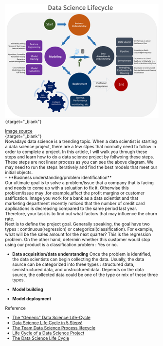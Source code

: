 [![Data_Science_lifecycle](images/Data_Science_lifecycle.png)](https://alex31425.github.io/MTHuang/images/Data_Science_lifecycle.png?raw=true){:target="_blank"} 
<figcaption><a href="https://docs.microsoft.com/en-us/azure/machine-learning/team-data-science-process/lifecycle">Image source</a></figcaption>{:target="_blank"} 

<br>
Nowadays data science is a trending topic. When a data scientist is starting a data science project, there are a few stpes that normally need to follow in order to complete a project. In this article, I will walk you through these steps and learn how to do a data science project by follwoing these steps. These steps are not linear process as you can see the above diagram. We may need to run the steps iteratively and find the best models that meet our initial objects. 
<br>
- **Business understanding/problem identification**
<br>
Our ultimate goal is to solve a problem/issue that a company that is facing and needs to come up with a soluation to fix it. Otherwise this problem/issue may ,for example,affect the profit margins or customer satification. Image you work for a bank as a data scientist and that marketing department recently noticed that the number of credit card applications is decreasing compared to the same period last year. Therefore, your task is to find out what factors that may influence the churn rate. 
<br>
Next is to define the project goal. Generally speaking, the goal have two types : continuous(regression) or categorical(classification). For example, what will be the sales amount for the next quarter? This is the regression problem. On the other hand, determin whether this customer would stop using our product is a classification problem : Yes or no.    
<br>

- **Data acquisition/data understanding**
Once the problem is identified, the data scientists can begin collecting the data. Usually, the data source can be categorized into three types : structured data, semistructured data, and unstructured data. Depends on the data source, the collected data could be one of the type or mix of these three types. 


- **Model building**

- **Model deployment**

Reference
- [The “Generic” Data Science Life-Cycle](https://towardsdatascience.com/stoend-to-end-data-science-life-cycle-6387523b5afc)
- [Data Science Life Cycle in 5 Steps!](https://medium.com/@vanshikagoel/data-science-life-cycle-in-5-steps-3fe720b2a2fe)
- [The Team Data Science Process lifecycle](https://docs.microsoft.com/en-us/azure/machine-learning/team-data-science-process/lifecycle)
- [Life Cycle of a Data Science Project](https://www.dezyre.com/article/life-cycle-of-a-data-science-project/270)
- [The Data Science Life Cycle](https://www.dezyre.com/article/life-cycle-of-a-data-science-project/270)
